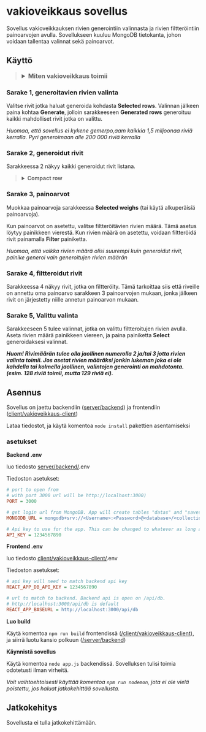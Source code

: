 # vakioveikkaus sovellus

Sovellus vakioveikkauksen rivien generointiin valinnasta ja rivien filtteröintiin painoarvojen avulla.
Sovellukseen kuuluu MongoDB tietokanta, johon voidaan tallentaa valinnat sekä painoarvot.

## Käyttö

> <details>
> <summary style="font-weight: bold; font-size: medium;">Miten vakioveikkaus toimii</summary>
> <br>
>
> Vakioveikkaus on veikkauksen uhkapeli. Pelissä veikkaaja veikkaa erilaisten urheilulajien päivän tuloksista. Peliä pelataan riveillä, joilla yritetään ennustaa kaikkien pelien lopputulokset (voitto, häviö tai tasapeli). Pelissä voidaan myöskin valita useampi valinta voitosta, tasapelistä sekä häviöstä. Jos valitaan useampi vaihtoehto, on pelaajan ostettava kaikki rivit, jotka vastaavat hänen valintaansa. 
>
> *jos pelaaja ei ole varma onko ensimmäisen pelin tulos voitto vai häviö, hän ostaa sekä rivin jossa ensimmäinen peli voitetaan, että pelin jossa ensimmäinen peli päättyy häviöön*
>
> Sovellus on suunniteltu 13 pelin vakioon. Sovelluksella pystyy generoimaan kaikki mahdolliset rivit, jonka jälkeen käuttjä voi asettaa peleille erilaisia painoarvoja. Painoarvojen asettamisen jälkeen käyttäjä voi filtteroida rivejä asettamien painoarvojen jälkeen, jonka avulla voidaan muodostaa valinta jotka ovat painoarvojen mukaan todennäköisimmät.
> 
> Rivit muodostetaan systeemillä, jossa sarakkeissa on pelin tulokset (1 - voitto, X - tasapeli, 2 - häviö). Rivit taas ovat pelejä.
> 
> veikkauksen sivu: https://www.veikkaus.fi/fi/vedonlyonti/vakio
>
> <br>
> </details>

### Sarake 1, generoitavien rivien valinta

Valitse rivit jotka haluat generoida kohdasta **Selected rows**. Valinnan jälkeen paina kohtaa **Generate**, jolloin sarakkeeseen **Generated rows** generoituu kaikki mahdolliset rivit jotka on valittu.

*Huomaa, että sovellus ei kykene gemerpo,aam kaikkia 1,5 miljoonaa riviä kerralla. Pyri generoimaan alle 200 000 riviä kerralla*

### Sarake 2, generoidut rivit

Sarakkeessa 2 näkyy kaikki generoidut rivit listana.

> <details>
> <summary style="font-weight: bold;">Compact row</summary>
> <br>
>
> Compact row on tapa näyttää kaikki generoidut rivit yhdellä rivillä. Compact row ei ole tärkeä sovelluksen käytössä.
>
> Compact row toimii antamalla riville kirjaintunnuksen. Kirjaintunnukset ovat:
>
> 1 -> vastaa riviä jolla on vain 1  
> X -> vastaa riviä jolla on vain X  
> 2 -> vastaa riviä jolla on vain 2  
> L (left) -> vastaa riviä jossa on sekä 1 että X  
> R (right) -> vastaa riviä jossa on sekä X että 2  
> C (cross) -> vastaa riviä jossa on sekä 1 että 2  
> A (all) -> vastaa riviä jossa on kaikki vaihtoehdot (1, X ja 2)
> 
> ```javascript
> // esimerkiksi
> compactRow = "1X2LRCA";
> 
> // vastaa valintaa
> selection = [
>     [1, 0, 0],
>     [0, 1, 0],
>     [0, 0, 1],
>     [1, 1, 0],
>     [0, 1, 1],
>     [1, 0, 1],
>     [1, 1, 1]
> ];
>
> // ja rivejä
> rows = [
>     "1X21X11",
>     "1X2XX11",
>     "1X21211",
>     "1X2X211",
>     "1X21X21",
>     "...",
>     "1X2X222"
> ];
> ```
> </details>

### Sarake 3, painoarvot

Muokkaa painoarvoja sarakkeessa **Selected weighs** (tai käytä alkuperäisiä painoarvoja).

Kun painoarvot on asetettu, valitse filtteröitävien rivien määrä. Tämä asetus löytyy painikkeen vierestä. Kun rivien määrä on asetettu, voidaan filtteröidä rivit painamalla **Filter** painiketta.

*Huomaa, että vaikka rivien määrä olisi suurempi kuin generoidut rivit, painike generoi vain generoitujen rivien määrän*

### Sarake 4, filtteroidut rivit

Sarakkeessa 4 näkyy rivit, jotka on filtteröity. Tämä tarkoittaa siis että riveille on annettu oma painoarvo sarakkeen 3 painoarvojen mukaan, jonka jälkeen rivit on järjestetty niille annetun painoarvon mukaan.

### Sarake 5, Valittu valinta

Sarakkeeseen 5 tulee valinnat, jotka on valittu filtteroitujen rivien avulla. Aseta rivien määrä painikkeen viereen, ja paina painiketta **Select** generoidaksesi valinnat.

***Huom! Rivimäärän tulee olla jaollinen numerolla 2 ja/tai 3 jotta rivien valinta toimii. Jos asetat rivien määräksi jonkin lukeman joka ei ole kahdella tai kolmella jaollinen, valintojen generointi on mahdotonta. (esim. 128 riviä toimii, mutta 129 riviä ei).***

## Asennus

Sovellus on jaettu backendiin ([server/backend](/server/backend/)) ja frontendiin ([client/vakioveikkaus-client](/client/vakioveikkaus-client/))

Lataa tiedostot, ja käytä komentoa `node install` pakettien asentamiseksi

### asetukset

**Backend .env**

luo tiedosto [server/backend/](/server/backend/).env

Tiedoston asetukset:

```ini
# port to open from
# with port 3000 url will be http://localhost:3000)
PORT = 3000

# get login url from MongoDB. App will create tables "datas" and "saves"
MONGODB_URL = mongodb+srv://<Username>:<Password>@<database>/<collection>?retryWrites=true&w=majority&appName=<Cluster>

# Api key to use for the app. This can be changed to whatever as long as it matches frontend api key
API_KEY = 1234567890
```

**Frontend .env**

luo tiedosto [client/vakioveikkaus-client/](/client/vakioveikkaus-client/).env

Tiedoston asetukset:

```ini
# api key will need to match backend api key
REACT_APP_DB_API_KEY = 1234567890

# url to match to backend. Backend api is open on /api/db.
# http://localhost:3000/api/db is default
REACT_APP_BASEURL = http://localhost:3000/api/db
```

**Luo build**

Käytä komentoa `npm run build` frontendissä ([/client/vakioveikkaus-client](/client/vakioveikkaus-client/)), ja siirrä luotu kansio polkuun ([/server/backend](/server/backend/))

**Käynnistä sovellus**

Käytä komentoa `node app.js` backendissä. Sovelluksen tulisi toimia odotetusti ilman virheitä.

*Voit vaihtoehtoisesti käyttää komentoa `npm run nodemon`, jota ei ole vielä poistettu, jos haluat jatkokehittää sovellusta.*

## Jatkokehitys

Sovellusta ei tulla jatkokehittämään.